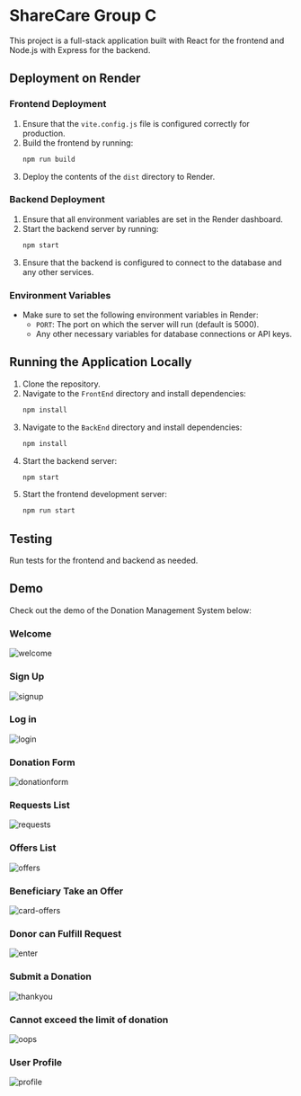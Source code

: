 # ShareCare Group C

This project is a full-stack application built with React for the frontend and Node.js with Express for the backend.

## Deployment on Render

### Frontend Deployment
1. Ensure that the `vite.config.js` file is configured correctly for production.
2. Build the frontend by running:
   ```bash
   npm run build
   ```
3. Deploy the contents of the `dist` directory to Render.

### Backend Deployment
1. Ensure that all environment variables are set in the Render dashboard.
2. Start the backend server by running:
   ```bash
   npm start
   ```
3. Ensure that the backend is configured to connect to the database and any other services.

### Environment Variables
- Make sure to set the following environment variables in Render:
  - `PORT`: The port on which the server will run (default is 5000).
  - Any other necessary variables for database connections or API keys.

## Running the Application Locally
1. Clone the repository.
2. Navigate to the `FrontEnd` directory and install dependencies:
   ```bash
   npm install
   ```
3. Navigate to the `BackEnd` directory and install dependencies:
   ```bash
   npm install
   ```
4. Start the backend server:
   ```bash
   npm start
   ```
5. Start the frontend development server:
   ```bash
   npm run start
   ```

## Testing
Run tests for the frontend and backend as needed.
## Demo
Check out the demo of the Donation Management System below:
### Welcome
![welcome](https://github.com/user-attachments/assets/014c3039-f267-4846-a24e-5b336b53a6d5)
### Sign Up
![signup](https://github.com/user-attachments/assets/77b880fc-c563-4fdc-b3ff-f2ae1209737d)
### Log in
![login](https://github.com/user-attachments/assets/907457a8-14e8-4ff2-8ab2-6bbd9f955fd3)
### Donation Form
![donationform](https://github.com/user-attachments/assets/4bd3209b-7482-4a71-a9ed-20bab37b3ff1)
### Requests List
![requests](https://github.com/user-attachments/assets/1d6750f9-1336-4ea8-a9fb-768999d81843)
### Offers List
![offers](https://github.com/user-attachments/assets/050c22d7-b2c3-4be1-821d-14f3b3c16d2d)
### Beneficiary Take an Offer  
![card-offers](https://github.com/user-attachments/assets/a7af9511-bf55-4441-9404-9ae473c1821b)
### Donor can Fulfill Request
![enter](https://github.com/user-attachments/assets/66c4bd85-4325-482f-bc5b-a2bb49b87e56)
### Submit a Donation
![thankyou](https://github.com/user-attachments/assets/96a7392c-f221-4020-94f8-051a70dc87d3)
### Cannot exceed the limit of donation
![oops](https://github.com/user-attachments/assets/af86f373-d9cc-495a-8e3f-08b8d92ccfab)
### User Profile
![profile](https://github.com/user-attachments/assets/62e33f22-68ce-4d91-883a-42050551f9b4)


